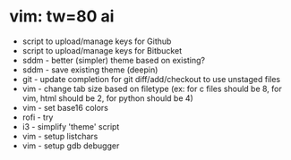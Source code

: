 # vim: tw=80 ai

* script to upload/manage keys for Github
* script to upload/manage keys for Bitbucket
* sddm - better (simpler) theme based on existing?
* sddm - save existing theme (deepin)
* git - update completion for git diff/add/checkout to use unstaged files
* vim - change tab size based on filetype (ex: for c files should be 8, for vim,
  html should be 2, for python should be 4)
* vim - set base16 colors
* rofi - try
* i3 - simplify 'theme' script
* vim - setup listchars
* vim - setup gdb debugger
